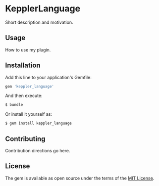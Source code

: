 # KepplerLanguage
Short description and motivation.

## Usage
How to use my plugin.

## Installation
Add this line to your application's Gemfile:

```ruby
gem 'keppler_language'
```

And then execute:
```bash
$ bundle
```

Or install it yourself as:
```bash
$ gem install keppler_language
```

## Contributing
Contribution directions go here.

## License
The gem is available as open source under the terms of the [MIT License](https://opensource.org/licenses/MIT).
